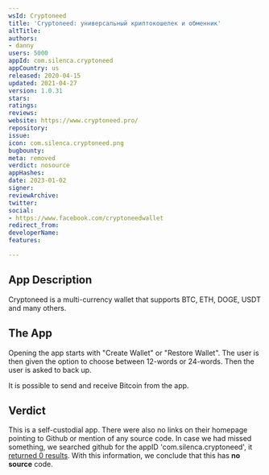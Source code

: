 ```yaml
---
wsId: Cryptoneed
title: 'Cryptoneed: универсальный криптокошелек и обменник'
altTitle: 
authors:
- danny
users: 5000
appId: com.silenca.cryptoneed
appCountry: us
released: 2020-04-15
updated: 2021-04-27
version: 1.0.31
stars: 
ratings: 
reviews: 
website: https://www.cryptoneed.pro/
repository: 
issue: 
icon: com.silenca.cryptoneed.png
bugbounty: 
meta: removed
verdict: nosource
appHashes: 
date: 2023-01-02
signer: 
reviewArchive: 
twitter: 
social:
- https://www.facebook.com/cryptoneedwallet
redirect_from: 
developerName: 
features: 

---
```


## App Description

Cryptoneed is a multi-currency wallet that supports BTC, ETH, DOGE, USDT and many others.

## The App

Opening the app starts with "Create Wallet" or "Restore Wallet". The user is then given the option to choose between 12-words or 24-words. Then the user is asked to back up.

It is possible to send and receive Bitcoin from the app.

## Verdict

This is a self-custodial app. There were also no links on their homepage pointing to Github or mention of any source code. In case we had missed something, we searched github for the appID 'com.silenca.cryptoneed', it [returned 0 results](https://github.com/search?q=com.silenca.cryptoneed&type=code). With this information, we conclude that this has **no source** code.
